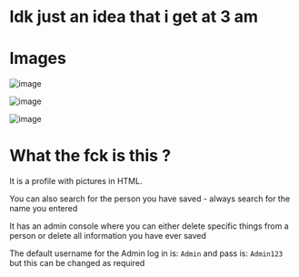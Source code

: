 # Idk just an idea that i get at 3 am

# Images

![image](https://github.com/Chirooon/Person_management/assets/155199793/5d11f786-d4dc-4f14-a31a-ce8563c004bd)

![image](https://github.com/Chirooon/Person_management/assets/155199793/2ea0dbaf-5678-46e5-91fa-52b3ff11ea99)

![image](https://github.com/Chirooon/Person_management/assets/155199793/5d9842cc-78d0-4008-a81f-dde262773b12)

# What the fck is this ?

It is a profile with pictures in HTML.

You can also search for the person you have saved - always search for the name you entered

It has an admin console where you can either delete specific things from a person or delete all information you have ever saved

The default username for the Admin log in is: `Admin` and pass is: `Admin123` but this can be changed as required
